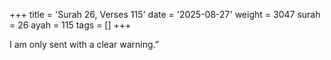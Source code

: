 +++
title = 'Surah 26, Verses 115'
date = '2025-08-27'
weight = 3047
surah = 26
ayah = 115
tags = []
+++

I am only sent with a clear warning.”